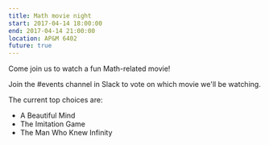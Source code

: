```yaml
---
title: Math movie night
start: 2017-04-14 18:00:00
end: 2017-04-14 21:00:00
location: AP&M 6402
future: true
---
```


Come join us to watch a fun Math-related movie!

Join the #events channel in Slack to vote on which movie we'll be watching.

The current top choices are:
- A Beautiful Mind
- The Imitation Game
- The Man Who Knew Infinity
